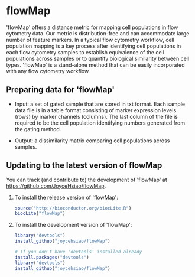 # flowMap

'flowMap' offers a distance metric for mapping cell populations in flow cytometry data. 
Our metric is distribution-free and can accommodate large number of feature markers. 
In a typical flow cytometry workflow, cell population mapping is a key process after
identifying cell populations in each flow cytometry samples to establish equivalence
of the cell populations across samples or to quantify biological similarity between 
cell types. 'flowMap' is a stand-alone method that can be easily incorporated with
any flow cytometry workflow.


## Preparing data for 'flowMap'

* Input: a set of gated sample that are stored in txt format. Each sample data file
is in a table format consisting of marker expression levels (rows) by marker channels
(columns). The last column of the file is required to be the cell population identifying
numbers generated from the gating method. 

* Output: a dissimilarity matrix comparing cell populations across samples. 


## Updating to the latest version of flowMap

You can track (and contribute to) the development of 'flowMap' at https://github.com/JoyceHsiao/flowMap. 

1. To install the release version of 'flowMap':
   ```R
   source("http://bioconductor.org/biocLite.R")
   biocLite("flowMap")
   ```

2. To install the development version of 'flowMap':
   ```R
   library("devtools")
   install_github("joycehsiao/flowMap")
   
   # If you don't have 'devtools' installed already
   install.packages("devtools")
   library("devtools")
   install_github("joycehsiao/flowMap")
   ```

